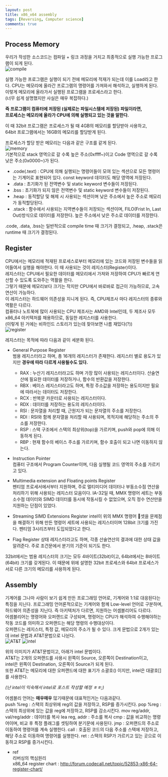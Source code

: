 ```yaml
---
layout: post
title: x86_x64 assembly
tags: [Reversing, Computer science] 
comments: true
---  
```


## Process Memory
우리가 작성한 소스코드는 컴파일 + 링크 과정을 거치고 최종적으로 실행 가능한 프로그램이 되게 된다.  
![compile](/images/post/2019-09-09-compile.png)

실행 가능한 프로그램은 실행이 되기 전에 메모리에 적재가 되는데 이를 Load라고 한다.
CPU는 메모리에 올라간 프로그램의 명령어를 가져와서 해석하고, 실행하게 된다.
이렇게 메모리에 올라가서 실행된 프로그램을 프로세스라고 한다.  
(너무 쉽게 설명했지만 사실은 매우 복잡하다.)  

**즉 프로그램이 컴퓨터에 저장된 (실제로는 파일시스템에 저장된) 파일이라면,  
프로세스는 메모리에 올라가 CPU에 의해 실행되고 있는 것을 말한다.**

이 때 32bit 프로그램은 프로세스가 될 때 4GB의 메모리를 할당받아 사용하고,  
64bit 프로그램에서는 16GB의 메모리를 할당받게 된다.  

프로세스가 할당 받은 메모리는 다음과 같은 구조를 같게 된다.  
![memory](/images/post/2019-09-09-memory.png)  
기본적으로 stack 영역으로 갈 수록 높은 주소(0xffff~)이고 Code 영역으로 갈 수록 낮은 주소(0x0000~)가 된다.  
* .code(.text) : CPU에 의해 실행되는 명령어들이 모여 있는 섹션으로 모든 명령어는 기계어로 표현되어 있다. const keyword 데이터도 해당 영역에 저장된다.
* .data : 초기화가 된 전역변수 및 static keyword 변수들이 저장된다.
* .bss : 초기화가 되지 않은 전역변수 및 static keyword 변수들이 저장된다.
* .heap : 동적할당 및 해제 시 사용되는 섹션이며 낮은 주소에서 높은 주소로 메모리가 동적할당된다.
* .stack : 함수에서 사용되는 지역변수들이 저장되는 섹션이며, FILO(Frist In, Last Out)방식으로 데이터를 저장한다. 높은 주소에서 낮은 주소로 데이터를 저장한다.

.code, .data, .bss는 일반적으로 compile time 때 크기가 결정되고, .heap, .stack은 runtime 때 크기가 결정된다.



## Register
CPU에서는 메모리에 적재된 프로세스로부터 메모리에 있는 코드와 저장된 변수들을 읽어들여서 실행을 해야한다. 이 때 사용되는 것이 레지스터(Register)이다.  
레지스터는 CPU에서 필요한 데이터를 메모리에서 가져와 저장하여 CPU가 빠르게 연산할 수 있도록 도와주는 역활을 한다.  
그렇기 때문에 메모리보다 크기는 작지만 CPU에서 바로바로 접근이 가능하므로, 고속연산이 가능하다.   
이 레지스터는 하드웨어 의존성을 지니게 된다. 즉, CPU제조사 마다 레지스터의 종류와 역활은 다르다.  
컴퓨터나 노트북에 많이 사용되는 CPU 제조사는 AMD와 Intel인데, 두 제조사 모두 x86_64 아키텍처를 채용하므로, 동일한 레지스터를 사용한다.  
(이렇게 된 거에는 비하인드 스토리가 있는데 찾아보면 나름 재밌다(?))  
![register](/images/post/2019-09-09-register.jpg) 
  
레지스터는 목적에 따라 다음과 같이 세분화 된다.
* General Purpose Register  
    범용 레지스터라고 하며, 총 16개의 레지스터가 존재한다. 레지스터 별로 용도가 있지만 **경우에 따라 다르게 사용될수도 있다.**
    - RAX : 누산기 레지스터라고도 하며 가장 많이 사용되는 레지스터이다.  산술연산에 필요한 데이터를 저장하거나, 함수의 반환값을 저장한다.
    - RBX : 베이스 레지스터라고도 하며, 특정 주소값을 저장하는 용도이지만 필요에 따라서는 데이터도 저장한다.
    - RCX : 반복문 카운터로 사용되는 레지스터이다.
    - RDX : 데이터를 저장하는 용도의 레지스터이다.
    - RSI : 문자열을 처리할 때, 근원지가 되는 문자열의 주소를 저장한다.
    - RDI : RSI와 함께 문자열을 처리할 때 사용되며, 목적지에 해당하는 주소의 주소를 저장한다.
    - RSP : 스택 구조에서 스택의 최상위(top)을 가르키며, push와 pop에 의해 이동하게 된다.
    - RBP : 현재 함수의 베이스 주소를 가르키며, 함수 호출이 되고 나면 이동하지 않는다.
* Instruction Pointer  
컴퓨터 구조에서 Program Counter이며, 다음 실행될 코드 영역의 주소를 가르키고 있다.

* Multimedia extension and Floating points Register  
펜티엄 프로세서에서부터 지원하며, 주로 멀티미디어 데이터나 부동소수점 연산을 처리하기 위해 사용되는 레지스터 모음이다. IA-32일 때, MMX 명령어 세트는 부동소수점 데이터와 SIMD 데이터를 동시에 작동시킬 수 없었으며, 오직 정수 연산만을 지원하는 단점이 있었다.

* Streaming SIMD Extensions Register
intel이 위의 MMX 명령어 셋을 문제점을 해결하기 위해 만든 명령어 세트에 사용되는 레지스터이며 128bit 크기를 가진다. 펜티엄 3시리즈부터 도입되었다고 한다.

* Flag Register
 상태 레지스터라고도 하며, 각종 산술연산의 결과에 대한 상태 값을 알려준다. 주로 조건문에서 분기의 기준이 되기도 한다.


32bit에서는 범용 레지스터의 크기는 모두 4바이트(32bit)이고, 64bit에서는 8바이트(64bit) 크기를 갖게된다. 이 때문에 위에 설명한 32bit 프로세스와 64bit 프로세스가 서로 다른 크기의 메모리를 사용하게 된다.


## Assembly
기계어를 그나마 사람이 보기 쉽게 만든 프로그래밍 언어로, 기계어와 1:1로 대응된다는 특징을 지닌다. 프로그래밍 언어론적으로는 기계어와 함께 Low-level 언어로 구분하며, 하드웨어 의존성을 지닌다. 즉 아키텍처가 다르면, 지원하는 어셈블리어도 다르다.  
어셈블리어는 명령어와 오퍼랜드로 구성되며, 명령어는 CPU가 해석하여 수행해야하는 작동 코드를 의미하고 오퍼랜드는 해당 명령의 수행대상이다.  
오퍼랜드는 레지스터, 특정 값, 메모리의 주소가 될 수 있다.
크게 문법으로 2개가 있는데 intel 문법과 AT&T문법으로 나뉜다.  
![AT&T](/images/post/2019-09-09-att.png) 
![intel](/images/post/2019-09-09-intel.png) 

위의 이미지가 AT&T문법이고, 아래가 intel 문법이다.  
AT&T는 2개의 오퍼랜드를 사용시 왼쪽이 Source, 오른쪽이 Destination이고,  
intel은 왼쪽이 Destination, 오른쪽이 Source가 되게 된다.  
또한 AT&T는 메모리에 대한 오퍼랜드에 대한 표기가 소괄호() 이지만, intel은 대괄호[]를 사용한다.

_(난 intel이 익숙해서 intel로 포스트 작성할 예정 ㅎㅎ;)_

어셈블리 언어는 **매우매우** 많기때문에 대표적인거는 다음과같다.  
push %reg : 스택의 최상위에 reg의 값을 저장하고, RSP를 증가시킨다.
pop %reg : 스택의 최상위에 있는 값을 reg에 저장하고, RSP를 감소시킨다.
mov reg/addr, val/reg/addr : 데이터를 복사
lea reg, addr : 주소를 복사
cmp : 값을 비교하는 명령어이며, 비교 후 특정 플래그를 셋팅하여 분기문에 사용된다.
jmp : 오퍼랜드의 주소로 이동하여 명령어를 계속 실행한다.
call : 호출된 코드의 다음 주소를 스택에 저장하고, 해당 주소로 이동하여 명령어를 실행한다.
ret : 스택의 RSP가 가르키고 있는 곳으로 이동하고 RSP를 증가시킨다.




* ref  
    리버싱의 핵심원리  
    x86_64 register chart : http://forum.codecall.net/topic/52853-x86-64-register-chart/
